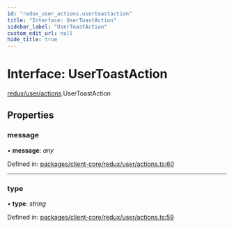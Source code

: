 ```yaml
---
id: "redux_user_actions.usertoastaction"
title: "Interface: UserToastAction"
sidebar_label: "UserToastAction"
custom_edit_url: null
hide_title: true
---
```


# Interface: UserToastAction

[redux/user/actions](../modules/redux_user_actions.md).UserToastAction

## Properties

### message

• **message**: *any*

Defined in: [packages/client-core/redux/user/actions.ts:60](https://github.com/xr3ngine/xr3ngine/blob/56376a778/packages/client-core/redux/user/actions.ts#L60)

___

### type

• **type**: *string*

Defined in: [packages/client-core/redux/user/actions.ts:59](https://github.com/xr3ngine/xr3ngine/blob/56376a778/packages/client-core/redux/user/actions.ts#L59)
